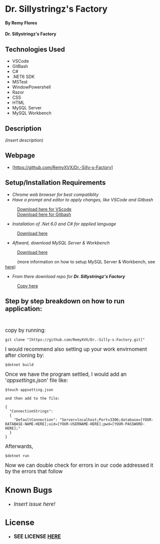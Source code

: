 # Dr. Sillystringz's Factory

#### By **Remy Flores**

#### **Dr. Sillystringz's Factory**

## Technologies Used
* VSCode
* GitBash
* C#
* .NET6 SDK
* MSTest
* WindowPowershell
* Razor
* CSS
* HTML
* MySQL Server
* MySQL Workbench

## Description
_(insert description)_

## Webpage
* [https://github.com/RemyXVX/Dr.-Silly-s-Factory]

## Setup/Installation Requirements
* _Chrome web browser for best compatiblity_
* _Have a prompt and editor to apply changes, like VSCode and Gitbash_

&nbsp;&nbsp;&nbsp;&nbsp;&nbsp;&nbsp;&nbsp;&nbsp;&nbsp;&nbsp;[Download here for VScode](https://code.visualstudio.com/download)<br>
&nbsp;&nbsp;&nbsp;&nbsp;&nbsp;&nbsp;&nbsp;&nbsp;&nbsp;&nbsp;[Download here for Gitbash](https://git-scm.com/downloads)

* _Installation of .Net 6.0 and C# for applied language_

&nbsp;&nbsp;&nbsp;&nbsp;&nbsp;&nbsp;&nbsp;&nbsp;&nbsp;&nbsp;[Download here](https://dotnet.microsoft.com/en-us/download/dotnet/6.0)

* _Aftward, download MySQL Server & Workbench_

&nbsp;&nbsp;&nbsp;&nbsp;&nbsp;&nbsp;&nbsp;&nbsp;&nbsp;&nbsp;[Download here](https://dev.mysql.com/downloads/mysql/)

&nbsp;&nbsp;&nbsp;&nbsp;&nbsp;&nbsp;&nbsp;&nbsp;&nbsp;&nbsp;(more information on how to setup MySQL Server & Workbench, see [here](https://www.youtube.com/watch?v=u96rVINbAUI&ab_channel=WebDevSimplified))

* _From there download repo for **Dr. Sillystringz's Factory**_

&nbsp;&nbsp;&nbsp;&nbsp;&nbsp;&nbsp;&nbsp;&nbsp;&nbsp;&nbsp;[Copy here](https://github.com/RemyXVX/Dr.-Silly-s-Factory)

## Step by step breakdown on how to run application: ##
<br>

<big>copy by running:</big>

```
git clone "[https://github.com/RemyXVX/Dr.-Silly-s-Factory.git]"
````

<big>I would recommend also setting up your work envirnoment after cloning by:</big>

```
$dotnet build
```
<big>Once we have the program settled, I would add an '_appsettings.json_' file like:</big>
```
$touch appsetting.json

and then add to the file:

{
  "ConnectionStrings": 
  {
    "DefaultConnection": "Server=localhost;Port=3306;database=[YOUR-DATABASE-NAME-HERE];uid=[YOUR-USERNAME-HERE];pwd=[YOUR-PASSWORD-HERE];"
  }
}
```

<big>Afterwards,</big>

```
$dotnet run
```

<big>Now we can double check for errors in our code addressed it by the errors that follow<br>

## Known Bugs
* _Insert issue here!_

## License
* **SEE LICENSE [HERE](./LICENSE.txt)** 